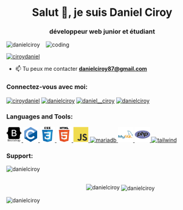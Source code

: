 <h1 align="center">Salut 👋, je suis Daniel Ciroy</h1>
<h3 align="center">développeur web junior et étudiant</h3>
<img align="right"  src="https://media.tenor.com/Aw2-4sShkCUAAAAd/coding.gif" alt="coding" width="400">
<p align="left"> <img src="https://komarev.com/ghpvc/?username=danielciroy&label=Profile%20views&color=0e75b6&style=flat" alt="danielciroy" /> </p>

<p align="left"> <a href="https://twitter.com/ciroydaniel" target="blank"><img src="https://img.shields.io/twitter/follow/ciroydaniel?logo=twitter&style=for-the-badge" alt="ciroydaniel" /></a> </p>

- 📫 Tu peux me contacter **danielciroy87@gmail.com**

<h3 align="left">Connectez-vous avec moi:</h3>
<p align="left">
<a href="https://twitter.com/ciroydaniel" target="blank"><img align="center" src="https://raw.githubusercontent.com/rahuldkjain/github-profile-readme-generator/master/src/images/icons/Social/twitter.svg" alt="ciroydaniel" height="30" width="40" /></a>
<a href="https://linkedin.com/in/danielciroy" target="blank"><img align="center" src="https://raw.githubusercontent.com/rahuldkjain/github-profile-readme-generator/master/src/images/icons/Social/linked-in-alt.svg" alt="danielciroy" height="30" width="40" /></a>
<a href="https://instagram.com/daniel__ciroy" target="blank"><img align="center" src="https://raw.githubusercontent.com/rahuldkjain/github-profile-readme-generator/master/src/images/icons/Social/instagram.svg" alt="daniel__ciroy" height="30" width="40" /></a>
<a href="https://discord.gg/danielciroy" target="blank"><img align="center" src="https://raw.githubusercontent.com/rahuldkjain/github-profile-readme-generator/master/src/images/icons/Social/discord.svg" alt="danielciroy" height="30" width="40" /></a>
</p>

<h3 align="left">Languages and Tools:</h3>
<p align="left"> <a href="https://getbootstrap.com" target="_blank" rel="noreferrer"> <img src="https://raw.githubusercontent.com/devicons/devicon/master/icons/bootstrap/bootstrap-plain-wordmark.svg" alt="bootstrap" width="40" height="40"/> </a> <a href="https://www.cprogramming.com/" target="_blank" rel="noreferrer"> <img src="https://raw.githubusercontent.com/devicons/devicon/master/icons/c/c-original.svg" alt="c" width="40" height="40"/> </a> <a href="https://www.w3schools.com/css/" target="_blank" rel="noreferrer"> <img src="https://raw.githubusercontent.com/devicons/devicon/master/icons/css3/css3-original-wordmark.svg" alt="css3" width="40" height="40"/> </a> <a href="https://www.w3.org/html/" target="_blank" rel="noreferrer"> <img src="https://raw.githubusercontent.com/devicons/devicon/master/icons/html5/html5-original-wordmark.svg" alt="html5" width="40" height="40"/> </a> <a href="https://developer.mozilla.org/en-US/docs/Web/JavaScript" target="_blank" rel="noreferrer"> <img src="https://raw.githubusercontent.com/devicons/devicon/master/icons/javascript/javascript-original.svg" alt="javascript" width="40" height="40"/> </a> <a href="https://mariadb.org/" target="_blank" rel="noreferrer"> <img src="https://www.vectorlogo.zone/logos/mariadb/mariadb-icon.svg" alt="mariadb" width="40" height="40"/> </a> <a href="https://www.mysql.com/" target="_blank" rel="noreferrer"> <img src="https://raw.githubusercontent.com/devicons/devicon/master/icons/mysql/mysql-original-wordmark.svg" alt="mysql" width="40" height="40"/> </a> <a href="https://www.php.net" target="_blank" rel="noreferrer"> <img src="https://raw.githubusercontent.com/devicons/devicon/master/icons/php/php-original.svg" alt="php" width="40" height="40"/> </a> <a href="https://tailwindcss.com/" target="_blank" rel="noreferrer"> <img src="https://www.vectorlogo.zone/logos/tailwindcss/tailwindcss-icon.svg" alt="tailwind" width="40" height="40"/> </a> </p>

<h3 align="left">Support:</h3>
<p><a href="https://www.buymeacoffee.com/danielciroy"> <img align="left" src="https://cdn.buymeacoffee.com/buttons/v2/default-yellow.png" height="50" width="210" alt="danielciroy" /></a></p><br><br>

<p><img align="left" src="https://github-readme-stats.vercel.app/api/top-langs?username=danielciroy&show_icons=true&locale=en&layout=compact" alt="danielciroy" /></p>

<p>&nbsp;<img align="center" src="https://github-readme-stats.vercel.app/api?username=danielciroy&show_icons=true&locale=en" alt="danielciroy" /></p>

<p><img align="center" src="https://github-readme-streak-stats.herokuapp.com/?user=danielciroy&" alt="danielciroy" /></p>
